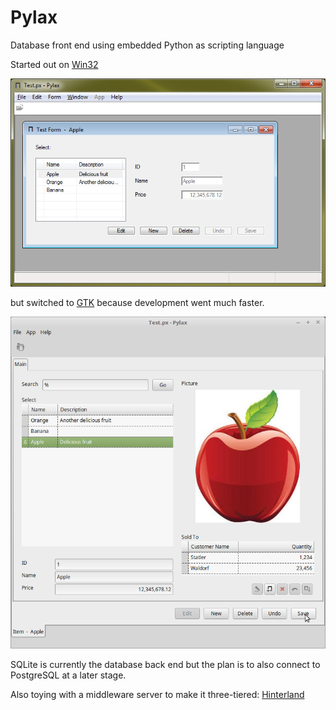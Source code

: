 # Pylax
Database front end using embedded Python as scripting language

Started out on [Win32](Win)

![example form screen shot](Win/Screenshot.png)


but switched to [GTK](GTK) because development went much faster.


![Item form screen shot](GTK/Screenshot%20Item.png)


SQLite is currently the database back end but the plan is to also connect to PostgreSQL at a later stage.

Also toying with a middleware server to make it three-tiered:
[Hinterland](Hinterland)
